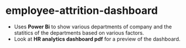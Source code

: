 # employee-attrition-dashboard

- Uses **Power Bi** to show various departments of company and the statitics of the departments based on various factors.
- Look at **HR analytics dashboard pdf** for a preview of the dashboard.
